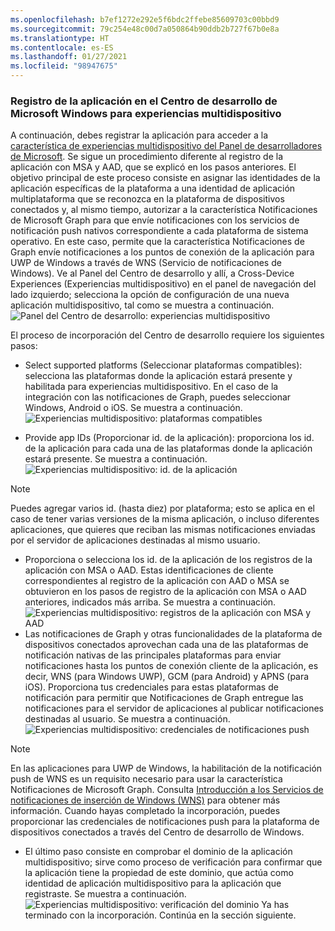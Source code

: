 ```yaml
---
ms.openlocfilehash: b7ef1272e292e5f6bdc2ffebe85609703c00bbd9
ms.sourcegitcommit: 79c254e48c00d7a050864b90ddb2b727f67b0e8a
ms.translationtype: HT
ms.contentlocale: es-ES
ms.lasthandoff: 01/27/2021
ms.locfileid: "98947675"
---
```

### <a name="register-your-app-in-microsoft-windows-dev-center-for-cross-device-experiences"></a>Registro de la aplicación en el Centro de desarrollo de Microsoft Windows para experiencias multidispositivo
A continuación, debes registrar la aplicación para acceder a la [característica de experiencias multidispositivo del Panel de desarrolladores de Microsoft](https://developer.microsoft.com/dashboard/crossplatform/web). Se sigue un procedimiento diferente al registro de la aplicación con MSA y AAD, que se explicó en los pasos anteriores. El objetivo principal de este proceso consiste en asignar las identidades de la aplicación específicas de la plataforma a una identidad de aplicación multiplataforma que se reconozca en la plataforma de dispositivos conectados y, al mismo tiempo, autorizar a la característica Notificaciones de Microsoft Graph para que envíe notificaciones con los servicios de notificación push nativos correspondiente a cada plataforma de sistema operativo. En este caso, permite que la característica Notificaciones de Graph envíe notificaciones a los puntos de conexión de la aplicación para UWP de Windows a través de WNS (Servicio de notificaciones de Windows). Ve al Panel del Centro de desarrollo y allí, a Cross-Device Experiences (Experiencias multidispositivo) en el panel de navegación del lado izquierdo; selecciona la opción de configuración de una nueva aplicación multidispositivo, tal como se muestra a continuación.
![Panel del Centro de desarrollo: experiencias multidispositivo](../../notifications/media/dev_center_portal/dev_center_portal_1_overview.png)

El proceso de incorporación del Centro de desarrollo requiere los siguientes pasos:
* Select supported platforms (Seleccionar plataformas compatibles): selecciona las plataformas donde la aplicación estará presente y habilitada para experiencias multidispositivo. En el caso de la integración con las notificaciones de Graph, puedes seleccionar Windows, Android o iOS. Se muestra a continuación.
![Experiencias multidispositivo: plataformas compatibles](../../notifications/media/dev_center_portal/dev_center_portal_2_supported_platforms.png)

* Provide app IDs (Proporcionar id. de la aplicación): proporciona los id. de la aplicación para cada una de las plataformas donde la aplicación estará presente. Se muestra a continuación.
![Experiencias multidispositivo: id. de la aplicación](../../notifications/media/dev_center_portal/dev_center_portal_3_app_ids.png)
> [!NOTE]
> Puedes agregar varios id. (hasta diez) por plataforma; esto se aplica en el caso de tener varias versiones de la misma aplicación, o incluso diferentes aplicaciones, que quieres que reciban las mismas notificaciones enviadas por el servidor de aplicaciones destinadas al mismo usuario. 

* Proporciona o selecciona los id. de la aplicación de los registros de la aplicación con MSA o AAD. Estas identificaciones de cliente correspondientes al registro de la aplicación con AAD o MSA se obtuvieron en los pasos de registro de la aplicación con MSA o AAD anteriores, indicados más arriba. Se muestra a continuación. 
![Experiencias multidispositivo: registros de la aplicación con MSA y AAD](../../notifications/media/dev_center_portal/dev_center_portal_4_msa_aad_connections.png)
* Las notificaciones de Graph y otras funcionalidades de la plataforma de dispositivos conectados aprovechan cada una de las plataformas de notificación nativas de las principales plataformas para enviar notificaciones hasta los puntos de conexión cliente de la aplicación, es decir, WNS (para Windows UWP), GCM (para Android) y APNS (para iOS). Proporciona tus credenciales para estas plataformas de notificación para permitir que Notificaciones de Graph entregue las notificaciones para el servidor de aplicaciones al publicar notificaciones destinadas al usuario. Se muestra a continuación. 
![Experiencias multidispositivo: credenciales de notificaciones push](../../notifications/media/dev_center_portal/dev_center_portal_5_push_credentials.png)
> [!NOTE] 
> En las aplicaciones para UWP de Windows, la habilitación de la notificación push de WNS es un requisito necesario para usar la característica Notificaciones de Microsoft Graph. Consulta [Introducción a los Servicios de notificaciones de inserción de Windows (WNS)](/windows/uwp/design/shell/tiles-and-notifications/windows-push-notification-services--wns--overview) para obtener más información. Cuando hayas completado la incorporación, puedes proporcionar las credenciales de notificaciones push para la plataforma de dispositivos conectados a través del Centro de desarrollo de Windows. 
* El último paso consiste en comprobar el dominio de la aplicación multidispositivo; sirve como proceso de verificación para confirmar que la aplicación tiene la propiedad de este dominio, que actúa como identidad de aplicación multidispositivo para la aplicación que registraste. Se muestra a continuación.  
![Experiencias multidispositivo: verificación del dominio](../../notifications/media/dev_center_portal/dev_center_portal_6_domain_verification.png) Ya has terminado con la incorporación. Continúa en la sección siguiente.